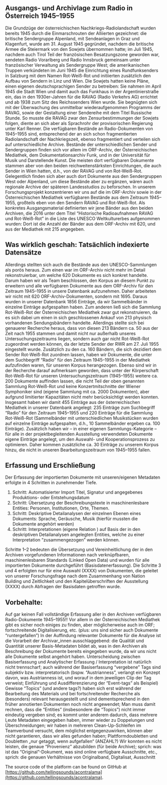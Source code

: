 ## Ausgangs- und Archivlage zum Radio in Österreich 1945–1955
Die Grundzüge der österreichischen Nachkriegs-Radiolandschaft wurden bereits 1945 durch die Einmarschrouten der Alliierten gezeichnet: die britische Sendergruppe Alpenland, mit Sendeanlagen in Graz und Klagenfurt, wurde am 31. August 1945 gegründet, nachdem die britische Armee die Steiermark von den Sowjets übernommen hatte; im Juli 1945, nachdem auch Tirol Teil der französischen Besatzungszone geworden war, sendeten Radio Vorarlberg und Radio Innsbruck gemeinsam unter französischer Verwaltung als Sendergruppe West; die amerikanischen Truppen verkündeten im Juni 1945 die Einrichtung eines Rundfunksenders in Salzburg mit dem Namen Rot-Weiß-Rot und initiierten zusätzlich den Aufbau von Sendern in Linz und Wien. Die Sowjets hatten keine Pläne, einen eigenen deutschsprachigen Sender zu betreiben: Sie nahmen im April 1945 die Stadt Wien und damit auch das Funkhaus in der Argentinierstraße ein, das in den 1930er-Jahren für die RAVAG (Radio Verkehrs AG) errichtet und ab 1938 zum Sitz des Reichssenders Wien wurde. Sie begnügten sich mit der Überwachung des unmittelbar wiederaufgenommen Programms der RAVAG, sowie der Gestaltung einer Sendereihe mit dem Titel Russische Stunde. So musste die RAVAG zwar den Zensurbestimmungen der Sowjets folgen, diente an sich aber als Sprachrohr der provisorischen Regierung unter Karl Renner.
Die verfügbaren Bestände an Radio-Dokumenten von 1945–1955 sind, entsprechend der an sich schon fragmentierten Radiolandschaft der Nachkriegszeit, ebenso fragmentiert und verteilen sich auf unterschiedliche Archive. Bestände der unterschiedlichen Sender und Sendergruppen finden sich vor allem im ORF-Archiv, der Österreichischen Mediathek, dem Dokumentationsarchiv Funk, und in der Universität für Musik und Darstellende Kunst. Die meisten dort verfügbaren Dokumente stammen aber von den beiden reichweitenstärksten Einrichtungen, die auch Sender in Wien hatten, d.h., von der RAVAG und von Rot-Weiß-Rot. Gelegentlich finden sich aber auch dort Dokumente aus den Sendergruppen West oder Alpenland, um diese Bestände aber zu ergänzen, wären auch regionale Archive der späteren Landesstudios zu beforschen. In unserem Forschungsprojekt konzentrieren wir uns auf die im ORF-Archiv sowie in der Österreichischen Mediathek verfügbaren Bestände aus dem Zeitraum 1945–1955, großteils eben von den Sendern RAVAG und Rot-Weiß-Rot. Als konkretes Ausgangsmaterial definierten wir jene Bänder aus den beiden Archiven, die 2016 unter dem Titel “Historische Radioaufnahmen RAVAG und Rot-Weiß-Rot” in die Liste des UNESCO Weltkulturerbes aufgenommen wurden: Dort ist die Anzahl der Bänder aus dem ORF-Archiv mit 620, und aus der Mediathek mit 215 angegeben.

## Was wirklich geschah: Tatsächlich indexierte Datensätze
Allerdings stellten sich auch die Bestände aus den UNESCO-Sammlungen als porös heraus. Zum einen war im ORF-Archiv nicht mehr im Detail rekonstruierbar, um welche 620 Dokumente es sich konkret handelte. Darum haben wir als Team beschlossen, den Korpus an diesem Punkt zu erweitern und alle verfügbaren Dokumente aus dem ORF-Archiv für den Zeitraum 1945–1955 in unsere Datenbank aufzunehmen. Daher arbeiteten wir nicht mit 620 ORF-Archiv-Dokumenten, sondern mit 1695. Daraus wurden in unserer Datenbank 1856 Einträge, da wir Sammelbänder in einzelne Einträge aufgespalten haben.
Zum anderen ließ sich die Sammlung Rot-Weiß-Rot der Österreichischen Mediathek zwar gut rekonstruieren, da es sich dabei um einen in sich geschlossenen Ankauf von 213 physisch vorhandenen Sendungsbändern handelte. Allerdings stellte sich bei genauerer Recherche heraus, dass von diesen 213 Bändern ca. 50 aus der Zeit nach 1955 stammen und damit nicht nur außerhalb unseres Untersuchungszeitraums liegen, sondern auch gar nicht Rot-Weiß-Rot zugeordnet werden können, da der letzte Sender der RWR am 27. Juli 1955 eingestellt wurde. Zusätzlich zu den ca. 160 Bändern, die sich dezidiert dem Sender Rot-Weiß-Rot zuordnen lassen, haben wir Dokumente, die unter dem Suchbegriff “Radio” für den Zeitraum 1945–1955 in der Mediathek aufzufinden waren, für unseren Korpus herangezogen. Ebenso sind wir in der Recherche darauf aufmerksam geworden, dass unter der Körperschaft Rot-Weiß-Rot für unseren Untersuchungszeitraum (1945–1955) weitere ca. 200 Dokumente auffinden lassen, die nicht Teil der oben genannten Sammlung Rot-Weiß-Rot und keine Konzertmitschnitte der Wiener Symphoniker sind (eigene Sammlung mit ca. 2000 Dokumenten), aber aufgrund limitierter Kapazitäten nicht mehr berücksichtigt werden konnten. Insgesamt haben wir damit 455 Einträge aus der österreichischen Mediathek in unserer Datenbank angelegt: 235 Einträge zum Suchbegriff “Radio” für den Zeitraum 1945–1955 und 220 Einträge für die Sammlung Rot-Weiß-Rot (Sammelbänder mit unterschiedlichen Musikstücken wurden auf einzelne Einträge aufgespalten, d.h., 10 Sammelbänder ergeben ca. 100 Einträge).
Zusätzlich haben wir – in einer eigenen Sammlungs-Kategorie – für alle in der projektbegleitenden Ausstellung verwendeten Dokumente eigene Einträge angelegt, um den Auswahl- und Kooperationsprozess zu optimieren. Daher kommen zusätzliche ca. 30 Einträge zu unserem Korpus hinzu, die nicht in unseren Bearbeitungszeitraum von 1945–1955 fallen.

## Erfassung und Erschließung
Der Erfassung der importierten Dokumente mit unseren/eigenen Metadaten erfolgte in 4 Schritten in zunehmender Tiefe.
1. Schritt: Automatisierter Import Titel, Signatur und angegebenes Produktions- oder Entstehungsdatum
2. Schritt: Übersetzung der Beschreibungstexte in maschinenlesbare Entities: Personen, Institutionen, Orte, Themen.
3. Schritt: Deskriptive Detailanalysen der einzelnen Ebenen eines Dokuments: Sprache, Geräusche, Musik (hierfür mussten die Dokumente angehört werden)
4. Schritt: Interpretationen (eigene Relation ) auf Basis der in den deskriptiven Detailanalysen angelegten Entities, welche zu einer Interpretation “zusammengezogen” werden können.

Schritte 1–2 bedeuten die Übersetzung und Vereinheitlichung der in den Archiven vorgefundenen Informationen nach verknüpfbaren, maschinenlesbaren Standards (Linked Open Data) und wurden für alle importierten Dokumente durchgeführt (Basisdatenerfassung).
  Die Schritte 3 und 4 erfolgten nur für eine Auswahl (XXXX) von Dokumenten, die geleitet von unserer Forschungsfrage nach dem Zusammenhang von Nation Building und Zeitlichkeit und den Kapitelüberschriften der Ausstellung (XXXX) durch Abfragen der Basisdaten getroffen wurde.

## Vorbehalte:
Auf gar keinen Fall vollständige Erfassung aller in den Archiven verfügbaren Radio-Dokumente 1945–1955!! Vor allem in der Österreichischen Mediathek gibt es sicher noch einiges zu finden, aber möglicherweise auch im ORF; fortschreitende Digitalisierung, etc. (plus: uns sind sicher auch Dokumente “runtergefallen”)
In der Auffindung relevanter Dokumente für die Analyse ist die Vorarbeit der Archivar_innen ausschlaggebend: die Qualität und Quantität unserer Basis-Metadaten bildet ab, was in den Archiven als Beschreibung der Dokumente bereits eingegeben wurde, da wir uns nicht alle Dokumente selbst angehört haben.
Unterscheidung zwischen Basiserfassung und Analytischer Erfassung / Interpretation ist natürlich nicht trennscharf; auch während der Basiserfassung “vergebene” Tags sind subjektiv bzw. interpretatorisch (bspw. “Austrianness”, verlangt ein Konzept davon, was Austrianness ist, und worauf in dem jeweiligen Clip der Tag verweist; Einführung und Ausdifferenzierung der “Event-tags” als Beispiel)
Gewisse “Topics” (und andere tags?) haben sich erst während der Bearbeitung des Materials und bei fortschreitender Recherche als (besonders) relevant herausgestellt und sind dementsprechend in den früher annotierten Dokumenten noch nicht angewendet;
Man muss damit rechnen, dass die “Entities” (insbesondere die “Topics”) nicht immer eindeutig vergeben sind; es kommt unter anderem dadurch, dass mehrere Leute Metadaten eingegeben haben, immer wieder zu Doppelungen und Überschneidungen; wir haben in mehreren Clean-Up-Schleifen im Teamverbund versucht, dem möglichst entgegenzuwirken, können aber nicht garantieren, dass wir alles gefunden haben;
Plattformdoubletten und Doubletten „nur getaggt, wenn aufgefallen“ (ANZAHL?)
Wir konnten es nicht leisten, die genaue “Provenienz” abzubilden (für beide Archive); sprich: was ist das “Original”-Dokument, was sind online verfügbare Ausschnitte, etc., sprich: die genauen Verhältnisse von Originalband, Digitalisat, Ausschnitt


The source code of the platform can be found on GitHub at [https://github.com/tellingsounds/acontralama](https://github.com/tellingsounds/acontralama).
